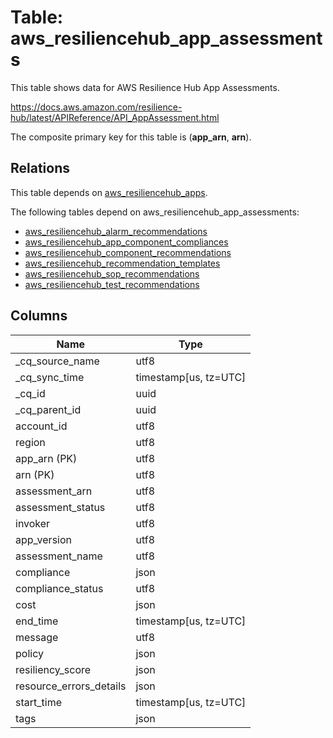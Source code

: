 # Table: aws_resiliencehub_app_assessments

This table shows data for AWS Resilience Hub App Assessments.

https://docs.aws.amazon.com/resilience-hub/latest/APIReference/API_AppAssessment.html

The composite primary key for this table is (**app_arn**, **arn**).

## Relations

This table depends on [aws_resiliencehub_apps](aws_resiliencehub_apps).

The following tables depend on aws_resiliencehub_app_assessments:
  - [aws_resiliencehub_alarm_recommendations](aws_resiliencehub_alarm_recommendations)
  - [aws_resiliencehub_app_component_compliances](aws_resiliencehub_app_component_compliances)
  - [aws_resiliencehub_component_recommendations](aws_resiliencehub_component_recommendations)
  - [aws_resiliencehub_recommendation_templates](aws_resiliencehub_recommendation_templates)
  - [aws_resiliencehub_sop_recommendations](aws_resiliencehub_sop_recommendations)
  - [aws_resiliencehub_test_recommendations](aws_resiliencehub_test_recommendations)

## Columns

| Name          | Type          |
| ------------- | ------------- |
|_cq_source_name|utf8|
|_cq_sync_time|timestamp[us, tz=UTC]|
|_cq_id|uuid|
|_cq_parent_id|uuid|
|account_id|utf8|
|region|utf8|
|app_arn (PK)|utf8|
|arn (PK)|utf8|
|assessment_arn|utf8|
|assessment_status|utf8|
|invoker|utf8|
|app_version|utf8|
|assessment_name|utf8|
|compliance|json|
|compliance_status|utf8|
|cost|json|
|end_time|timestamp[us, tz=UTC]|
|message|utf8|
|policy|json|
|resiliency_score|json|
|resource_errors_details|json|
|start_time|timestamp[us, tz=UTC]|
|tags|json|